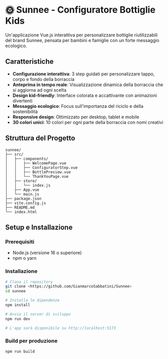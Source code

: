 # 🌞 Sunnee - Configuratore Bottiglie Kids

Un'applicazione Vue.js interattiva per personalizzare bottiglie riutilizzabili del brand Sunnee, pensata per bambini e famiglie con un forte messaggio ecologico.

## Caratteristiche

- **Configurazione interattiva**: 3 step guidati per personalizzare tappo, corpo e fondo della borraccia
- **Anteprima in tempo reale**: Visualizzazione dinamica della borraccia che si aggiorna ad ogni scelta
- **Design kid-friendly**: Interface colorata e accattivante con animazioni divertenti
- **Messaggio ecologico**: Focus sull'importanza del riciclo e della sostenibilità
- **Responsive design**: Ottimizzato per desktop, tablet e mobile
- **30 colori unici**: 10 colori per ogni parte della borraccia con nomi creativi

## Struttura del Progetto

```
sunnee/
├── src/
│   ├── components/
│   │   ├── WelcomePage.vue      
│   │   ├── ConfiguratorStep.vue 
│   │   ├── BottlePreview.vue    
│   │   └── ThankYouPage.vue     
│   ├── store/
│   │   └── index.js            
│   ├── App.vue                 
│   └── main.js                 
├── package.json
├── vite.config.js
├── README.md
└── index.html
```

## Setup e Installazione

### Prerequisiti
- Node.js (versione 16 o superiore)
- npm o yarn

### Installazione
```bash
# Clona il repository
git clone <https://github.com/GianmarcoSabbatini/Sunnee>
cd sunnee

# Installa le dipendenze
npm install

# Avvia il server di sviluppo
npm run dev

# L'app sarà disponibile su http://localhost:5173
```

### Build per produzione
```bash
npm run build
```